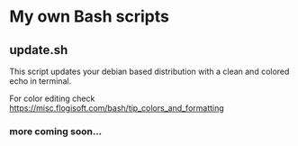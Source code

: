 # My own Bash scripts

## update.sh

This script updates your debian based distribution with a clean and colored echo in terminal.

For color editing check https://misc.flogisoft.com/bash/tip_colors_and_formatting

### more coming soon...
